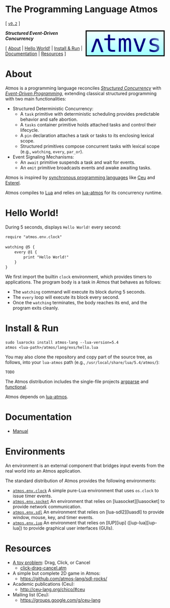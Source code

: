 # The Programming Language Atmos

[
    [`v0.2`](https://github.com/atmos-lang/atmos/tree/v0.2_0.2.1)
]

<img src="atmos-logo.png" width="250" align="right">

***Structured Event-Driven Concurrency***

[
    [About](#about)                 |
    [Hello World!](#hello-world)    |
    [Install & Run](#install--run)  |
    [Documentation](#documentation) |
    [Resources](#resources)
]

# About

Atmos is a programming language reconciles *[Structured Concurrency][sc]* with
*[Event-Driven Programming][events]*, extending classical structured
programming with two main functionalities:

- Structured Deterministic Concurrency:
    - A `task` primitive with deterministic scheduling provides predictable
      behavior and safe abortion.
    - A `tasks` container primitive holds attached tasks and control their
      lifecycle.
    - A `pin` declaration attaches a task or tasks to its enclosing lexical
      scope.
    - Structured primitives compose concurrent tasks with lexical scope (e.g.,
      `watching`, `every`, `par_or`).
- Event Signaling Mechanisms:
    - An `await` primitive suspends a task and wait for events.
    - An `emit` primitive broadcasts events and awake awaiting tasks.

Atmos is inspired by [synchronous programming languages][sync] like [Ceu][ceu]
and [Esterel][esterel].

Atmos compiles to [Lua][lua] and relies on [lua-atmos][lua-atmos] for its
concurrency runtime.

[sc]:           https://en.wikipedia.org/wiki/Structured_concurrency
[events]:       https://en.wikipedia.org/wiki/Event-driven_programming
[sync]:         https://fsantanna.github.io/sc.html
[ceu]:          http://www.ceu-lang.org/
[esterel]:      https://en.wikipedia.org/wiki/Esterel
[lua]:          https://www.lua.org/
[lua-atmos]:    https://github.com/lua-atmos/atmos/

# Hello World!

During 5 seconds, displays `Hello World!` every second:

```
require "atmos.env.clock"

watching @5 {
    every @1 {
        print "Hello World!"
    }
}
```

We first import the builtin `clock` environment, which provides timers to
applications.
The program body is a task in Atmos that behaves as follows:

- The `watching` command will execute its block during 5 seconds.
- The `every` loop will execute its block every second.
- Once the `watching` terminates, the body reaches its end, and the program
  exits cleanly.

# Install & Run

```
sudo luarocks install atmos-lang --lua-version=5.4
atmos <lua-path>/atmos/lang/exs/hello.lua
```

You may also clone the repository and copy part of the source tree, as follows,
into your `lua-atmos` path (e.g., `/usr/local/share/lua/5.4/atmos/`):

```
TODO
```

The Atmos distribution includes the single-file projects
    [argparse](https://github.com/mpeterv/argparse) and
    [functional](https://github.com/wqferr/functional).

Atmos depends on [lua-atmos][lua-atmos].

# Documentation

<!--
- [Guide](TODO)
-->

- [Manual](doc/manual-out.md)

# Environments

An environment is an external component that bridges input events from the real
world into an Atmos application.

The standard distribution of Atmos provides the following environments:

- [`atmos.env.clock`][atmos-clock]
    A simple pure-Lua environment that uses `os.clock` to issue timer events.
- [`atmos.env.socket`][atmos-socket]
    An environment that relies on [luasocket][luasocket] to provide network
    communication.
- [`atmos.env.sdl`][atmos-sdl]
    An environment that relies on [lua-sdl2][luasdl] to provide window, mouse,
    key, and timer events.
- [`atmos.env.iup`][atmos-iup]
    An environment that relies on [IUP][iup] ([iup-lua][iup-lua]) to provide
    graphical user interfaces (GUIs).

[atmos-clock]:  https://github.com/lua-atmos/atmos/tree/main/atmos/env/clock/
[atmos-socket]: https://github.com/lua-atmos/atmos/tree/main/atmos/env/socket/
[atmos-sdl]:    https://github.com/lua-atmos/atmos/tree/main/atmos/env/sdl/
[atmos-iup]:    https://github.com/lua-atmos/atmos/tree/main/atmos/env/iup/

# Resources

- [A toy problem][toy]: Drag, Click, or Cancel
    - [click-drag-cancel.atm](exs/click-drag-cancel.atm)
- A simple but complete 2D game in Atmos:
    - https://github.com/atmos-lang/sdl-rocks/
- Academic publications (Ceu):
    - http://ceu-lang.org/chico/#ceu
- Mailing list (Ceu):
    - https://groups.google.com/g/ceu-lang

[toy]: https://fsantanna.github.io/toy.html
